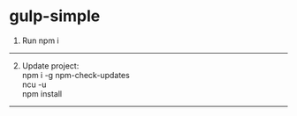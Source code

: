 # gulp-simple

1. Run npm i
__________________________
2. Update project:<br>
npm i -g npm-check-updates <br>
ncu -u <br>
npm install
__________________________
